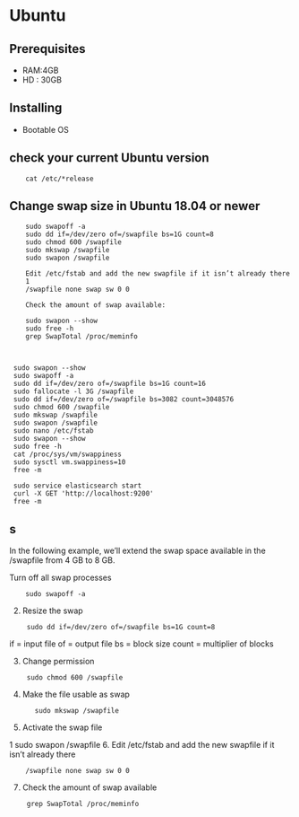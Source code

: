 # Ubuntu


## Prerequisites 

- RAM:4GB
- HD : 30GB  


## Installing

- Bootable OS


## check your current Ubuntu version

        cat /etc/*release  
        

## Change swap size in Ubuntu 18.04 or newer

        sudo swapoff -a 
        sudo dd if=/dev/zero of=/swapfile bs=1G count=8 
        sudo chmod 600 /swapfile 
        sudo mkswap /swapfile 
        sudo swapon /swapfile
        
        Edit /etc/fstab and add the new swapfile if it isn’t already there
        1
        /swapfile none swap sw 0 0
        
        Check the amount of swap available:
        
        sudo swapon --show
        sudo free -h
        grep SwapTotal /proc/meminfo
        
        
        
     sudo swapon --show
     sudo swapoff -a 
     sudo dd if=/dev/zero of=/swapfile bs=1G count=16
     sudo fallocate -l 3G /swapfile
     sudo dd if=/dev/zero of=/swapfile bs=3082 count=3048576
     sudo chmod 600 /swapfile
     sudo mkswap /swapfile
     sudo swapon /swapfile
     sudo nano /etc/fstab
     sudo swapon --show
     sudo free -h
     cat /proc/sys/vm/swappiness
     sudo sysctl vm.swappiness=10
     free -m
     
     sudo service elasticsearch start
     curl -X GET 'http://localhost:9200'
     free -m
## s


In the following example, we’ll extend the swap space available in the /swapfile from 4 GB to 8 GB.

Turn off all swap processes
 
        sudo swapoff -a
2. Resize the swap
 
        sudo dd if=/dev/zero of=/swapfile bs=1G count=8
if = input file
of = output file
bs = block size
count = multiplier of blocks

3. Change permission
 
        sudo chmod 600 /swapfile
4. Make the file usable as swap

 
          sudo mkswap /swapfile
5. Activate the swap file

1
sudo swapon /swapfile
6. Edit /etc/fstab and add the new swapfile if it isn’t already there

        /swapfile none swap sw 0 0
        
7. Check the amount of swap available 

        grep SwapTotal /proc/meminfo

